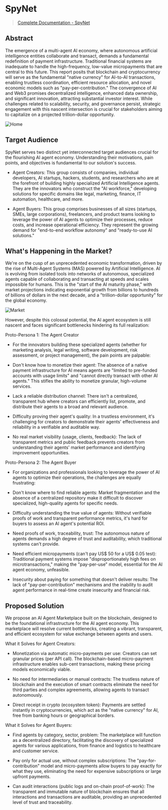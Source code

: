 # SpyNet

> [Complete Documentation - SpyNet](https://spynet.gitbook.io/spynet-docs/exploratory-analysis/multi-agent-systems-market)

## Abstract

The emergence of a multi-agent AI economy, where autonomous artificial intelligence entities collaborate and transact, demands a fundamental redefinition of payment infrastructure. Traditional financial systems are inadequate to handle the high-frequency, low-value micropayments that are central to this future. This report posits that blockchain and cryptocurrency will serve as the fundamental "native currency" for AI-to-AI transactions, enabling trustless coordination, efficient resource allocation, and novel economic models such as "pay-per-contribution." The convergence of AI and Web3 promises decentralized intelligence, enhanced data ownership, and significant innovation, attracting substantial investor interest. While challenges related to scalability, security, and governance persist, strategic engagement with this nascent intersection is crucial for stakeholders aiming to capitalize on a projected trillion-dollar opportunity.

![Home](https://github.com/Web3Squad/SpyNet/blob/docs/update-readme/images/home.png)

## Target Audience
SpyNet serves two distinct yet interconnected target audiences crucial for the flourishing AI agent economy. Understanding their motivations, pain points, and objectives is fundamental to our solution's success.

- Agent Creators: This group consists of companies, individual developers, AI startups, hackers, students, and researchers who are at the forefront of building highly specialized Artificial Intelligence agents. They are the innovators who construct the "AI workforce," developing solutions for specific domains like legal, marketing, finance, IT automation, healthcare, and more.

- Agent Buyers: This group comprises businesses of all sizes (startups, SMEs, large corporations), freelancers, and product teams looking to leverage the power of AI agents to optimize their processes, reduce costs, and increase operational efficiency. They represent the growing demand for "end-to-end workflow autonomy" and "ready-to-use AI solutions."

## What's Happening in the Market?

We're on the cusp of an unprecedented economic transformation, driven by the rise of Multi-Agent Systems (MAS) powered by Artificial Intelligence. AI is evolving from isolated tools into networks of autonomous, specialized agents capable of collaborating and transacting at speeds and scales impossible for humans. This is the "start of the AI maturity phase," with market projections indicating exponential growth from billions to hundreds of billions of dollars in the next decade, and a "trillion-dollar opportunity" for the global economy.

![Market](https://github.com/Web3Squad/SpyNet/blob/docs/update-readme/images/multiagente.png)

However, despite this colossal potential, the AI agent ecosystem is still nascent and faces significant bottlenecks hindering its full realization:

Proto-Persona 1: The Agent Creator

- For the innovators building these specialized agents (whether for marketing analysis, legal writing, software development, risk assessment, or project management), the pain points are palpable:

- Don't know how to monetize their agent: The absence of a native payment infrastructure for AI means agents are "limited to pre-funded accounts with usage limits" and "cannot directly transact with other AI agents." This stifles the ability to monetize granular, high-volume services.

- Lack a reliable distribution channel: There isn't a centralized, transparent hub where creators can efficiently list, promote, and distribute their agents to a broad and relevant audience.

- Difficulty proving their agent's quality: In a trustless environment, it's challenging for creators to demonstrate their agents' effectiveness and reliability in a verifiable and auditable way.

- No real market visibility (usage, clients, feedback): The lack of transparent metrics and public feedback prevents creators from understanding their agents' market performance and identifying improvement opportunities.

Proto-Persona 2: The Agent Buyer

- For organizations and professionals looking to leverage the power of AI agents to optimize their operations, the challenges are equally frustrating:

- Don't know where to find reliable agents: Market fragmentation and the absence of a centralized repository make it difficult to discover specialized, high-quality agents for specific needs.

- Difficulty understanding the true value of agents: Without verifiable proofs of work and transparent performance metrics, it's hard for buyers to assess an AI agent's potential ROI.

- Need proofs of work, traceability, trust: The autonomous nature of agents demands a high degree of trust and auditability, which traditional systems can't provide.

- Need efficient micropayments (can't pay US$ 50 for a US$ 0.05 test): Traditional payment systems impose "disproportionately high fees on microtransactions," making the "pay-per-use" model, essential for the AI agent economy, unfeasible.

- Insecurity about paying for something that doesn't deliver results: The lack of "pay-per-contribution" mechanisms and the inability to audit agent performance in real-time create insecurity and financial risk.

## Proposed Solution

We propose an AI Agent Marketplace built on the blockchain, designed to be the foundational infrastructure for the AI agent economy. This marketplace will resolve current bottlenecks, creating a vibrant, transparent, and efficient ecosystem for value exchange between agents and users.

What it Solves for Agent Creators:

- Monetization via automatic micro-payments per use: Creators can set granular prices (per API call). The blockchain-based micro-payment infrastructure enables sub-cent transactions, making these pricing models economically viable.

- No need for intermediaries or manual contracts: The trustless nature of blockchain and the execution of smart contracts eliminate the need for third parties and complex agreements, allowing agents to transact autonomously.

- Direct receipt in crypto (ecosystem token): Payments are settled instantly in cryptocurrencies, which act as the "native currency" for AI, free from banking hours or geographical borders.

What it Solves for Agent Buyers:

- Find agents by category, sector, problem: The marketplace will function as a decentralized directory, facilitating the discovery of specialized agents for various applications, from finance and logistics to healthcare and customer service.

- Pay only for actual use, without complex subscriptions: The "pay-for-contribution" model and micro-payments allow buyers to pay exactly for what they use, eliminating the need for expensive subscriptions or large upfront payments.

- Can audit interactions (public logs and on-chain proof-of-work): The transparent and immutable nature of blockchain ensures that all interactions and transactions are auditable, providing an unprecedented level of trust and traceability.

